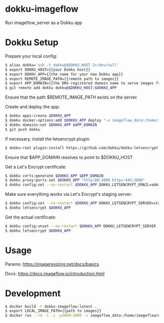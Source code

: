 # dokku-imageflow

Run imageflow_server as a Dokku app

# Dokku Setup

Prepare your local config:

```sh
$ alias dokku='ssh -t dokku@$DOKKU_HOST 2>/dev/null'
$ export DOKKU_HOST={{your Dokku host}}
$ export DOKKU_APP={{the name for your new Dokku app}}
$ export REMOTE_IMAGE_PATH={{remote path to images}}
$ export APP_DOMAIN={{the DNS-registered domain name to serve images from}}
$ git remote add dokku dokku@$DOKKU_HOST:$DOKKU_APP
```

Ensure that the path $REMOTE_IMAGE_PATH exists on the server.

Create and deploy the app:

```sh
$ dokku apps:create $DOKKU_APP
$ dokku docker-options:add $DOKKU_APP deploy "-v imageflow_data:/home/imageflow/data -v $REMOTE_IMAGE_PATH:/home/imageflow/images"
$ dokku domains:set $DOKKU_APP $APP_DOMAIN
$ git push dokku
```

If necessary, install the letsencrypt plugin:

```sh
$ dokku-root plugin:install https://github.com/dokku/dokku-letsencrypt.git
```

Ensure that $APP_DOMAIN resolves to point to $DOKKU_HOST

Get a Let's Encrypt certificate:

```sh
$ dokku certs:generate $DOKKU_APP $APP_DOMAIN
$ dokku proxy:ports-set $DOKKU_APP "http:80:3000 https:443:3000"
$ dokku config:set --no-restart $DOKKU_APP DOKKU_LETSENCRYPT_EMAIL=admin@$APP_TLD
```

Make sure everything works via Let's Encrypt's staging server:

```sh
$ dokku config:set --no-restart $DOKKU_APP DOKKU_LETSENCRYPT_SERVER=staging
$ dokku letsencrypt $DOKKU_APP
```

Get the actual certificate:

```sh
$ dokku config:unset --no-restart $DOKKU_APP DOKKU_LETSENCRYPT_SERVER
$ dokku letsencrypt $DOKKU_APP
```

# Usage

Params:
https://imageresizing.net/docs/basics

Docs:
https://docs.imageflow.io/introduction.html

# Development

```sh
$ docker build -t dokku-imageflow:latest .
$ export LOCAL_IMAGE_PATH={{path to images}}
$ docker run --rm -t -i -p3000:3000 -v imageflow_data:/home/imageflow/data -v $LOCAL_IMAGE_PATH:/home/imageflow/images dokku-imageflow:latest
```
